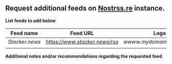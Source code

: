 ## Request additional feeds on [Nostrss.re]() instance.

**List feeds to add below**

| Feed name | Feed URL | Logo URL | Banner URL |
|-|-|-|-|
| _Stacker.news_ | _https://www.stacker.news/rss_ | _wwww.mydomain.com/mylogo.jpg_ | _wwww.mydomain.com/mybanner.jpg_ |
| | | | |

**Additional notes and/or recommendations regarding the requested feed**
